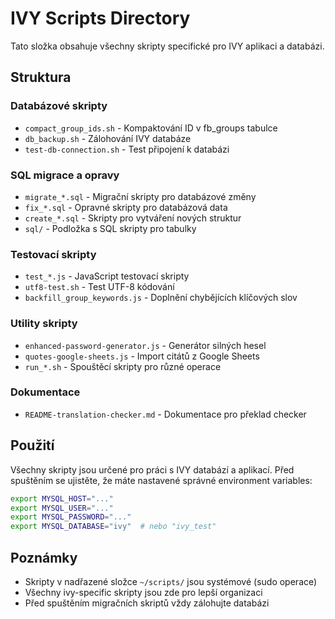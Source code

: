 # IVY Scripts Directory

Tato složka obsahuje všechny skripty specifické pro IVY aplikaci a databázi.

## Struktura

### Databázové skripty
- `compact_group_ids.sh` - Kompaktování ID v fb_groups tabulce
- `db_backup.sh` - Zálohování IVY databáze
- `test-db-connection.sh` - Test připojení k databázi

### SQL migrace a opravy
- `migrate_*.sql` - Migrační skripty pro databázové změny
- `fix_*.sql` - Opravné skripty pro databázová data
- `create_*.sql` - Skripty pro vytváření nových struktur
- `sql/` - Podložka s SQL skripty pro tabulky

### Testovací skripty
- `test_*.js` - JavaScript testovací skripty
- `utf8-test.sh` - Test UTF-8 kódování
- `backfill_group_keywords.js` - Doplnění chybějících klíčových slov

### Utility skripty  
- `enhanced-password-generator.js` - Generátor silných hesel
- `quotes-google-sheets.js` - Import citátů z Google Sheets
- `run_*.sh` - Spouštěcí skripty pro různé operace

### Dokumentace
- `README-translation-checker.md` - Dokumentace pro překlad checker

## Použití

Všechny skripty jsou určené pro práci s IVY databází a aplikací. Před spuštěním se ujistěte, že máte nastavené správné environment variables:

```bash
export MYSQL_HOST="..."
export MYSQL_USER="..."
export MYSQL_PASSWORD="..."
export MYSQL_DATABASE="ivy"  # nebo "ivy_test"
```

## Poznámky

- Skripty v nadřazené složce `~/scripts/` jsou systémové (sudo operace)
- Všechny ivy-specific skripty jsou zde pro lepší organizaci
- Před spuštěním migračních skriptů vždy zálohujte databázi